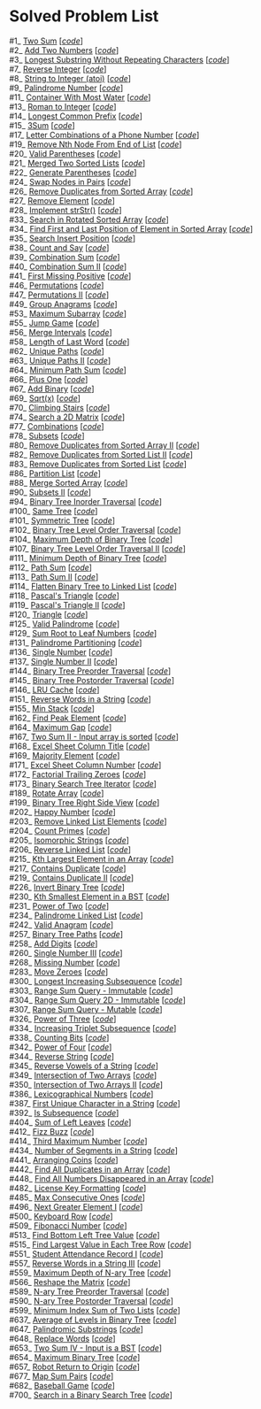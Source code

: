 # Solved Problem List  

#1_ [Two Sum](https://leetcode.com/problems/two-sum/) [*[code](TwoSum.py)*]  
#2_ [Add Two Numbers](https://leetcode.com/problems/add-two-numbers/) [*[code](AddTwoNumbers.py)*]  
#3_ [Longest Substring Without Repeating Characters](https://leetcode.com/problems/longest-substring-without-repeating-characters/) [*[code](LongestSubstringWithoutRepeatingCharacters.py)*]  
#7_ [Reverse Integer](https://leetcode.com/problems/reverse-integer/) [*[code](ReverseInteger.py)*]  
#8_ [String to Integer (atoi)](https://leetcode.com/problems/string-to-integer-atoi/) [*[code](StringToIntegerAtoi.py)*]  
#9_ [Palindrome Number](https://leetcode.com/problems/palindrome-number/) [*[code](PalindromeNumber.py)*]  
#11_ [Container With Most Water](https://leetcode.com/problems/container-with-most-water/) [*[code](ContainerWithMostWater.py)*]  
#13_ [Roman to Integer](https://leetcode.com/problems/roman-to-integer/) [*[code](RomanToInteger.py)*]  
#14_ [Longest Common Prefix](https://leetcode.com/problems/longest-common-prefix/) [*[code](LongestCommonPrefix.py)*]  
#15_ [3Sum](https://leetcode.com/problems/3sum/) [*[code](3Sum.py)*]  
#17_ [Letter Combinations of a Phone Number](https://leetcode.com/problems/letter-combinations-of-a-phone-number/) [*[code](LetterCombinationsOfAPhoneNumber.py)*]  
#19_ [Remove Nth Node From End of List](https://leetcode.com/problems/remove-nth-node-from-end-of-list/) [*[code](RemoveNthNodeFromEndOfList.py)*]  
#20_ [Valid Parentheses](https://leetcode.com/problems/valid-parentheses/) [*[code](ValidParentheses.py)*]  
#21_ [Merged Two Sorted Lists](https://leetcode.com/problems/merge-two-sorted-lists/) [*[code](MergedTwoSortedLists.py)*]  
#22_ [Generate Parentheses](https://leetcode.com/problems/generate-parentheses/) [*[code](GenerateParentheses.py)*]  
#24_ [Swap Nodes in Pairs](https://leetcode.com/problems/swap-nodes-in-pairs/) [*[code](SwapNodesInPairs.py)*]  
#26_ [Remove Duplicates from Sorted Array](https://leetcode.com/problems/remove-duplicates-from-sorted-array/) [*[code](RemoveDuplicatesFromSortedArray.py)*]  
#27_ [Remove Element](https://leetcode.com/problems/remove-element/) [*[code](RemoveElement.py)*]  
#28_ [Implement strStr()](https://leetcode.com/problems/implement-strstr/) [*[code](ImplementStrStr().py)*]  
#33_ [Search in Rotated Sorted Array](https://leetcode.com/problems/search-in-rotated-sorted-array/) [*[code](SearchInRotatedSortedArray.py)*]  
#34_ [Find First and Last Position of Element in Sorted Array](https://leetcode.com/problems/find-first-and-last-position-of-element-in-sorted-array/) [*[code](FindFirstAndLastPositionOfElementInSortedArray.py)*]  
#35_ [Search Insert Position](https://leetcode.com/problems/search-insert-position/) [*[code](SearchInsertPosition.py)*]  
#38_ [Count and Say](https://leetcode.com/problems/count-and-say/) [*[code](CountAndSay.py)*]  
#39_ [Combination Sum](https://leetcode.com/problems/combination-sum/) [*[code](CombinationSum.py)*]  
#40_ [Combination Sum II](https://leetcode.com/problems/combination-sum-ii/) [*[code](CombinationSumII.py)*]  
#41_ [First Missing Positive](https://leetcode.com/problems/first-missing-positive/) [*[code](FirstMissingPositive.py)*]  
#46_ [Permutations](https://leetcode.com/problems/permutations/) [*[code](Permutations.py)*]  
#47_ [Permutations II](https://leetcode.com/problems/permutations-ii/) [*[code](PermutationsII.py)*]  
#49_ [Group Anagrams](https://leetcode.com/problems/group-anagrams/) [*[code](GroupAnagrams.py)*]  
#53_ [Maximum Subarray](https://leetcode.com/problems/maximum-subarray/) [*[code](MaximumSubarray.py)*]  
#55_ [Jump Game](https://leetcode.com/problems/jump-game/) [*[code](JumpGame.py)*]  
#56_ [Merge Intervals](https://leetcode.com/problems/merge-intervals/) [*[code](MergeIntervals.py)*]  
#58_ [Length of Last Word](https://leetcode.com/problems/length-of-last-word/) [*[code](LengthOfLastWord.py)*]  
#62_ [Unique Paths](https://leetcode.com/problems/unique-paths/) [*[code](UniquePaths.py)*]  
#63_ [Unique Paths II](https://leetcode.com/problems/unique-paths-ii/) [*[code](UniquePathsII.py)*]  
#64_ [Minimum Path Sum](https://leetcode.com/problems/minimum-path-sum/) [*[code](MinimumPathSum.py)*]  
#66_ [Plus One](https://leetcode.com/problems/plus-one/) [*[code](PlusOne.py)*]  
#67_ [Add Binary](https://leetcode.com/problems/add-binary/) [*[code](AddBinary.py)*]  
#69_ [Sqrt(x)](https://leetcode.com/problems/sqrtx/) [*[code](Sqrt(X).py)*]  
#70_ [Climbing Stairs](https://leetcode.com/problems/climbing-stairs/) [*[code](ClimbingStairs.py)*]  
#74_ [Search a 2D Matrix](https://leetcode.com/problems/search-a-2d-matrix/) [*[code](SearchA2DMatrix.py)*]  
#77_ [Combinations](https://leetcode.com/problems/combinations/) [*[code](Combinations.py)*]  
#78_ [Subsets](https://leetcode.com/problems/subsets/) [*[code](Subsets.py)*]  
#80_ [Remove Duplicates from Sorted Array II](https://leetcode.com/problems/remove-duplicates-from-sorted-array-ii/) [*[code](RemoveDuplicatesFromSortedArrayII.py)*]  
#82_ [Remove Duplicates from Sorted List II](https://leetcode.com/problems/remove-duplicates-from-sorted-list-ii/) [*[code](RemoveDuplicatesFromSortedListII.py)*]  
#83_ [Remove Duplicates from Sorted List](https://leetcode.com/problems/remove-duplicates-from-sorted-list/) [*[code](RemoveDuplicatesFromSortedList.py)*]  
#86_ [Partition List](https://leetcode.com/problems/partition-list/) [*[code](PartitionList.py)*]  
#88_ [Merge Sorted Array](https://leetcode.com/problems/merge-sorted-array/) [*[code](MergeSortedArray.py)*]  
#90_ [Subsets II](https://leetcode.com/problems/subsets-ii/) [*[code](SubsetsII.py)*]  
#94_ [Binary Tree Inorder Traversal](https://leetcode.com/problems/binary-tree-inorder-traversal/) [*[code](BinaryTreeInorderTraversal.py)*]  
#100_ [Same Tree](https://leetcode.com/problems/same-tree/) [*[code](SameTree.py)*]  
#101_ [Symmetric Tree](https://leetcode.com/problems/symmetric-tree/) [*[code](SymmetricTree.py)*]  
#102_ [Binary Tree Level Order Traversal](https://leetcode.com/problems/binary-tree-level-order-traversal/) [*[code](BinaryTreeLevelOrderTraversal.py)*]  
#104_ [Maximum Depth of Binary Tree](https://leetcode.com/problems/maximum-depth-of-binary-tree/) [*[code](MaximumDepthOfBinaryTree.py)*]  
#107_ [Binary Tree Level Order Traversal II](https://leetcode.com/problems/binary-tree-level-order-traversal-ii/) [*[code](BinaryTreeLevelOrderTraversalII.py)*]  
#111_ [Minimum Depth of Binary Tree](https://leetcode.com/problems/minimum-depth-of-binary-tree/) [*[code](MinimumDepthOfBinaryTree.py)*]  
#112_ [Path Sum](https://leetcode.com/problems/path-sum/) [*[code](PathSum.py)*]  
#113_ [Path Sum II](https://leetcode.com/problems/path-sum-ii/) [*[code](PathSumII.py)*]  
#114_ [Flatten Binary Tree to Linked List](https://leetcode.com/problems/flatten-binary-tree-to-linked-list/) [*[code](FlattenBinaryTreeToLinkedList.py)*]  
#118_ [Pascal's Triangle](https://leetcode.com/problems/pascals-triangle/) [*[code](PascalsTriangle.py)*]  
#119_ [Pascal's Triangle II](https://leetcode.com/problems/pascals-triangle-ii/) [*[code](PascalsTriangleII.py)*]  
#120_ [Triangle](https://leetcode.com/problems/triangle/) [*[code](Triangle.py)*]  
#125_ [Valid Palindrome](https://leetcode.com/problems/valid-palindrome/) [*[code](ValidPalindrome.py)*]  
#129_ [Sum Root to Leaf Numbers](https://leetcode.com/problems/sum-root-to-leaf-numbers/) [*[code](SumRootToLeafNumbers.py)*]  
#131_ [Palindrome Partitioning](https://leetcode.com/problems/palindrome-partitioning/) [*[code](PalindromePartitioning.py)*]  
#136_ [Single Number](https://leetcode.com/problems/single-number/) [*[code](SingleNumber.py)*]  
#137_ [Single Number II](https://leetcode.com/problems/single-number-ii/) [*[code](SingleNumberII.py)*]  
#144_ [Binary Tree Preorder Traversal](https://leetcode.com/problems/binary-tree-preorder-traversal/) [*[code](BinaryTreePreorderTraversal.py)*]  
#145_ [Binary Tree Postorder Traversal](https://leetcode.com/problems/binary-tree-postorder-traversal/) [*[code](BinaryTreePostorderTraversal.py)*]  
#146_ [LRU Cache](https://leetcode.com/problems/lru-cache/) [*[code](LRUCache.py)*]  
#151_ [Reverse Words in a String](https://leetcode.com/problems/reverse-words-in-a-string/) [*[code](ReverseWordsInAString.py)*]  
#155_ [Min Stack](https://leetcode.com/problems/min-stack/) [*[code](MinStack.py)*]  
#162_ [Find Peak Element](https://leetcode.com/problems/find-peak-element/) [*[code](FindPeakElement.py)*]  
#164_ [Maximum Gap](https://leetcode.com/problems/maximum-gap/) [*[code](MaximumGap.py)*]  
#167_ [Two Sum II - Input array is sorted](https://leetcode.com/problems/two-sum-ii-input-array-is-sorted/) [*[code](TwoSumII-InputArrayIsSorted.py)*]  
#168_ [Excel Sheet Column Title](https://leetcode.com/problems/excel-sheet-column-title/) [*[code](ExcelSheetColumnTitle.py)*]  
#169_ [Majority Element](https://leetcode.com/problems/majority-element/) [*[code](MajorityElement.py)*]  
#171_ [Excel Sheet Column Number](https://leetcode.com/problems/excel-sheet-column-number/) [*[code](ExcelSheetColumnNumber.py)*]  
#172_ [Factorial Trailing Zeroes](https://leetcode.com/problems/factorial-trailing-zeroes/) [*[code](FactorialTrailingZeroes.py)*]  
#173_ [Binary Search Tree Iterator](https://leetcode.com/problems/binary-search-tree-iterator/) [*[code](BinarySearchTreeIterator.py)*]  
#189_ [Rotate Array](https://leetcode.com/problems/rotate-array/) [*[code](RotateArray.py)*]  
#199_ [Binary Tree Right Side View](https://leetcode.com/problems/binary-tree-right-side-view/) [*[code](BinaryTreeRightSideView.py)*]  
#202_ [Happy Number](https://leetcode.com/problems/happy-number/) [*[code](HappyNumber.py)*]  
#203_ [Remove Linked List Elements](https://leetcode.com/problems/remove-linked-list-elements/) [*[code](RemoveLinkedListElements.py)*]  
#204_ [Count Primes](https://leetcode.com/problems/count-primes/) [*[code](CountPrimes.py)*]  
#205_ [Isomorphic Strings](https://leetcode.com/problems/isomorphic-strings/) [*[code](IsomorphicStrings.py)*]  
#206_ [Reverse Linked List](https://leetcode.com/problems/reverse-linked-list/) [*[code](ReverseLinkedList.py)*]  
#215_ [Kth Largest Element in an Array](https://leetcode.com/problems/kth-largest-element-in-an-array/) [*[code](KthLargestElementInAnArray.py)*]  
#217_ [Contains Duplicate](https://leetcode.com/problems/contains-duplicate/) [*[code](ContainsDuplicate.py)*]  
#219_ [Contains Duplicate II](https://leetcode.com/problems/contains-duplicate-ii/) [*[code](ContainsDuplicateII.py)*]  
#226_ [Invert Binary Tree](https://leetcode.com/problems/invert-binary-tree/) [*[code](InvertBinaryTree.py)*]  
#230_ [Kth Smallest Element in a BST](https://leetcode.com/problems/kth-smallest-element-in-a-bst/) [*[code](KthSmallestElementInABST.py)*]  
#231_ [Power of Two](https://leetcode.com/problems/power-of-two/) [*[code](PowerOfTwo.py)*]  
#234_ [Palindrome Linked List](https://leetcode.com/problems/palindrome-linked-list/) [*[code](PalindromeLinkedList.py)*]  
#242_ [Valid Anagram](https://leetcode.com/problems/valid-anagram/) [*[code](ValidAnagram.py)*]  
#257_ [Binary Tree Paths](https://leetcode.com/problems/binary-tree-paths/) [*[code](BinaryTreePaths.py)*]  
#258_ [Add Digits](https://leetcode.com/problems/add-digits/) [*[code](AddDigits.py)*]  
#260_ [Single Number III](https://leetcode.com/problems/single-number-iii/) [*[code](SingleNumberIII.py)*]  
#268_ [Missing Number](https://leetcode.com/problems/missing-number/) [*[code](MissingNumber.py)*]  
#283_ [Move Zeroes](https://leetcode.com/problems/move-zeroes/) [*[code](MoveZeroes.py)*]  
#300_ [Longest Increasing Subsequence](https://leetcode.com/problems/longest-increasing-subsequence/) [*[code](LongestIncreasingSubsequence.py)*]  
#303_ [Range Sum Query - Immutable](https://leetcode.com/problems/range-sum-query-immutable/) [*[code](RangeSumQuery-Immutable.py)*]  
#304_ [Range Sum Query 2D - Immutable](https://leetcode.com/problems/range-sum-query-2d-immutable/) [*[code](RangeSumQuery2D-Immutable.py)*]  
#307_ [Range Sum Query - Mutable](https://leetcode.com/problems/range-sum-query-mutable/) [*[code](RangeSumQuery-Mutable.py)*]  
#326_ [Power of Three](https://leetcode.com/problems/power-of-three/) [*[code](PowerOfThree.py)*]  
#334_ [Increasing Triplet Subsequence](https://leetcode.com/problems/increasing-triplet-subsequence/) [*[code](IncreasingTripletSubsequence.py)*]  
#338_ [Counting Bits](https://leetcode.com/problems/counting-bits/) [*[code](CountingBits.py)*]  
#342_ [Power of Four](https://leetcode.com/problems/power-of-four/) [*[code](PowerOfFour.py)*]  
#344_ [Reverse String](https://leetcode.com/problems/reverse-string/) [*[code](ReverseString.py)*]  
#345_ [Reverse Vowels of a String](https://leetcode.com/problems/reverse-vowels-of-a-string/) [*[code](ReverseVowelsOfAString.py)*]  
#349_ [Intersection of Two Arrays](https://leetcode.com/problems/intersection-of-two-arrays/) [*[code](IntersectionOfTwoArrays.py)*]  
#350_ [Intersection of Two Arrays II](https://leetcode.com/problems/intersection-of-two-arrays-ii/) [*[code](IntersectionOfTwoArraysII.py)*]  
#386_ [Lexicographical Numbers](https://leetcode.com/problems/lexicographical-numbers/) [*[code](LexicographicalNumbers.py)*]  
#387_ [First Unique Character in a String](https://leetcode.com/problems/first-unique-character-in-a-string/) [*[code](FirstUniqueCharacterInAString.py)*]  
#392_ [Is Subsequence](https://leetcode.com/problems/is-subsequence/) [*[code](IsSubsequence.py)*]  
#404_ [Sum of Left Leaves](https://leetcode.com/problems/sum-of-left-leaves/) [*[code](SumOfLeftLeaves.py)*]  
#412_ [Fizz Buzz](https://leetcode.com/problems/fizz-buzz/) [*[code](FizzBuzz.py)*]  
#414_ [Third Maximum Number](https://leetcode.com/problems/third-maximum-number/) [*[code](ThirdMaximumNumber.py)*]  
#434_ [Number of Segments in a String](https://leetcode.com/problems/number-of-segments-in-a-string/) [*[code](NumberOfSegmentsInAString.py)*]  
#441_ [Arranging Coins](https://leetcode.com/problems/arranging-coins/) [*[code](ArrangingCoins.py)*]  
#442_ [Find All Duplicates in an Array](https://leetcode.com/problems/find-all-duplicates-in-an-array/) [*[code](FindAllDuplicatesInAnArray.py)*]  
#448_ [Find All Numbers Disappeared in an Array](https://leetcode.com/problems/find-all-numbers-disappeared-in-an-array/) [*[code](FindAllNumbersDisappearedInAnArray.py)*]  
#482_ [License Key Formatting](https://leetcode.com/problems/license-key-formatting/) [*[code](LicenseKeyFormatting.py)*]  
#485_ [Max Consecutive Ones](https://leetcode.com/problems/max-consecutive-ones/) [*[code](MaxConsecutiveOnes.py)*]  
#496_ [Next Greater Element I](https://leetcode.com/problems/next-greater-element-i/) [*[code](NextGreaterElementI.py)*]  
#500_ [Keyboard Row](https://leetcode.com/problems/keyboard-row/) [*[code](KeyboardRow.py)*]  
#509_ [Fibonacci Number](https://leetcode.com/problems/fibonacci-number/) [*[code](FibonacciNumber.py)*]  
#513_ [Find Bottom Left Tree Value](https://leetcode.com/problems/find-bottom-left-tree-value/) [*[code](FindBottomLeftTreeValue.py)*]  
#515_ [Find Largest Value in Each Tree Row](https://leetcode.com/problems/find-largest-value-in-each-tree-row/) [*[code](FindLargestValueInEachTreeRow.py)*]  
#551_ [Student Attendance Record I](https://leetcode.com/problems/student-attendance-record-i/) [*[code](StudentAttendanceRecordI.py)*]  
#557_ [Reverse Words in a String III](https://leetcode.com/problems/reverse-words-in-a-string-iii/) [*[code](ReverseWordsInAStringIII.py)*]  
#559_ [Maximum Depth of N-ary Tree](https://leetcode.com/problems/maximum-depth-of-n-ary-tree/) [*[code](MaximumDepthOfN-aryTree.py)*]  
#566_ [Reshape the Matrix](https://leetcode.com/problems/reshape-the-matrix/) [*[code](ReshapeTheMatrix.py)*]  
#589_ [N-ary Tree Preorder Traversal](https://leetcode.com/problems/n-ary-tree-preorder-traversal/) [*[code](N-aryTreePreorderTraversal.py)*]  
#590_ [N-ary Tree Postorder Traversal](https://leetcode.com/problems/n-ary-tree-postorder-traversal/) [*[code](N-aryTreePostorderTraversal.py)*]  
#599_ [Minimum Index Sum of Two Lists](https://leetcode.com/problems/minimum-index-sum-of-two-lists/) [*[code](MinimumIndexSumOfTwoLists.py)*]  
#637_ [Average of Levels in Binary Tree](https://leetcode.com/problems/average-of-levels-in-binary-tree/) [*[code](AverageOfLevelsInBinaryTree.py)*]  
#647_ [Palindromic Substrings](https://leetcode.com/problems/palindromic-substrings/) [*[code](PalindromicSubstrings.py)*]  
#648_ [Replace Words](https://leetcode.com/problems/replace-words/) [*[code](ReplaceWords.py)*]  
#653_ [Two Sum IV - Input is a BST](https://leetcode.com/problems/two-sum-iv-input-is-a-bst/) [*[code](TwoSumIV-InputIsABST.py)*]  
#654_ [Maximum Binary Tree](https://leetcode.com/problems/maximum-binary-tree/) [*[code](MaximumBinaryTree.py)*]  
#657_ [Robot Return to Origin](https://leetcode.com/problems/robot-return-to-origin/) [*[code](RobotReturnToOrigin.py)*]  
#677_ [Map Sum Pairs](https://leetcode.com/problems/map-sum-pairs/) [*[code](MapSumPairs.py)*]  
#682_ [Baseball Game](https://leetcode.com/problems/baseball-game/) [*[code](BaseballGame.py)*]  
#700_ [Search in a Binary Search Tree](https://leetcode.com/problems/search-in-a-binary-search-tree/) [*[code](SearchInABinarySearchTree.py)*]  

